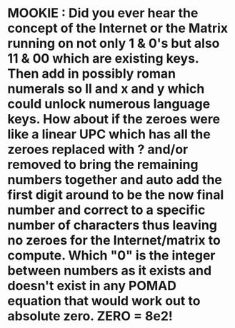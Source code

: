 # MOOKIE : Did you ever hear the concept of the Internet or the Matrix running on not only 1 & 0's but also 11 & 00 which are existing keys. Then add in possibly roman numerals so II and x and y which could unlock numerous language keys. How about if the zeroes were like a linear UPC which has all the zeroes replaced with ? and/or removed to bring the remaining numbers together and auto add the first digit around to be the now final number and correct to a specific number of characters thus leaving no zeroes for the Internet/matrix to compute. Which "0" is the integer between numbers as it exists and doesn't exist in any POMAD equation that would work out to absolute zero. ZERO = 8e2!
